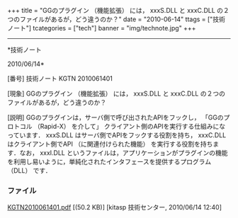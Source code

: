 ﻿+++
title = "GGのプラグイン （機能拡張） には， xxxS.DLL と xxxC.DLL の２つのファイルがあるが，どう違うのか？"
date = "2010-06-14"
ttags = ["技術ノート"]
tcategories = ["tech"]
banner = "img/technote.jpg"
+++

-----------------------------------------------------------------------------------------------------------------------------

*技術ノート

2010/06/14*


[番号]
技術ノート KGTN 2010061401

[現象]
GGのプラグイン （機能拡張） には， xxxS.DLL と xxxC.DLL
の２つのファイルがあるが，どう違うのか？

[説明]
GGのプラグインは，サーバ側で呼び出されたAPIをフックし， 「GGのプロトコル
（Rapid-X） を介して」
クライアント側のAPIを実行する仕組みになっています． xxxS.DLL
はサーバ側でAPIをフックする役割を持ち， xxxC.DLL はクライアント側でAPI
（に関連付けられた機能） を実行する役割を持ちます．なお， xxxI.DLL
というファイルは，アプリケーションがプラグインの機能を利用し易いように，単純化されたインタフェースを提供するプログラム
（DLL） です．


### ファイル

 
 


[KGTN2010061401.pdf](http://techreport.kitasp.net/attachments/download/190/KGTN2010061401.pdf)
 [(50.2 KB)] [kitasp 技術センター, 2010/06/14
12:40]


 


 

